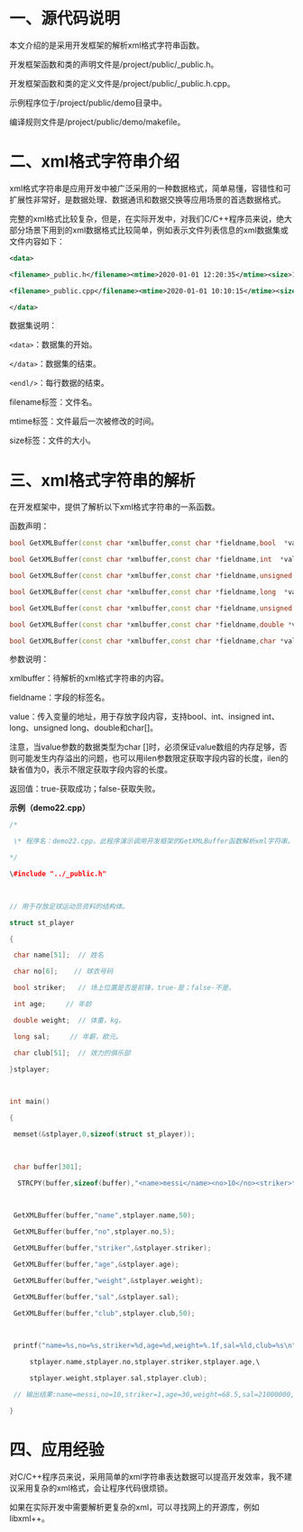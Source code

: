# 一、源代码说明

本文介绍的是采用开发框架的解析xml格式字符串函数。

开发框架函数和类的声明文件是/project/public/_public.h。

开发框架函数和类的定义文件是/project/public/_public.h.cpp。

示例程序位于/project/public/demo目录中。

编译规则文件是/project/public/demo/makefile。

# 二、xml格式字符串介绍

xml格式字符串是应用开发中被广泛采用的一种数据格式，简单易懂，容错性和可扩展性非常好，是数据处理、数据通讯和数据交换等应用场景的首选数据格式。

完整的xml格式比较复杂，但是，在实际开发中，对我们C/C++程序员来说，绝大部分场景下用到的xml数据格式比较简单，例如表示文件列表信息的xml数据集或文件内容如下：

```xml
<data>

<filename>_public.h</filename><mtime>2020-01-01 12:20:35</mtime><size>1834</size><endl/>

<filename>_public.cpp</filename><mtime>2020-01-01 10:10:15</mtime><size>5094</size><endl/>

</data>

```

数据集说明：

`<data>`：数据集的开始。

`</data>`：数据集的结束。

`<endl/>`：每行数据的结束。

filename标签：文件名。

mtime标签：文件最后一次被修改的时间。

size标签：文件的大小。

# 三、xml格式字符串的解析

在开发框架中，提供了解析以下xml格式字符串的一系函数。

函数声明：

```c++
bool GetXMLBuffer(const char *xmlbuffer,const char *fieldname,bool  *value);

bool GetXMLBuffer(const char *xmlbuffer,const char *fieldname,int  *value);

bool GetXMLBuffer(const char *xmlbuffer,const char *fieldname,unsigned int *value);

bool GetXMLBuffer(const char *xmlbuffer,const char *fieldname,long  *value);

bool GetXMLBuffer(const char *xmlbuffer,const char *fieldname,unsigned long *value);

bool GetXMLBuffer(const char *xmlbuffer,const char *fieldname,double *value);

bool GetXMLBuffer(const char *xmlbuffer,const char *fieldname,char *value,const int ilen=0);
```

参数说明：

xmlbuffer：待解析的xml格式字符串的内容。

fieldname：字段的标签名。

value：传入变量的地址，用于存放字段内容，支持bool、int、insigned int、long、unsigned long、double和char[]。

注意，当value参数的数据类型为char []时，必须保证value数组的内存足够，否则可能发生内存溢出的问题，也可以用ilen参数限定获取字段内容的长度，ilen的缺省值为0，表示不限定获取字段内容的长度。

返回值：true-获取成功；false-获取失败。

**示例（demo22.cpp）**

```c++
/*

 \* 程序名：demo22.cpp，此程序演示调用开发框架的GetXMLBuffer函数解析xml字符串。

*/

\#include "../_public.h"

 

// 用于存放足球运动员资料的结构体。

struct st_player

{

 char name[51];  // 姓名

 char no[6];    // 球衣号码

 bool striker;   // 场上位置是否是前锋，true-是；false-不是。

 int age;     // 年龄

 double weight;  // 体重，kg。

 long sal;     // 年薪，欧元。

 char club[51];  // 效力的俱乐部

}stplayer;

 

int main()

{

 memset(&stplayer,0,sizeof(struct st_player));

 

 char buffer[301]; 

  STRCPY(buffer,sizeof(buffer),"<name>messi</name><no>10</no><striker>true</striker><age>30</age><weight>68.5</weight><sal>21000000</sal><club>Barcelona</club>");

 

 GetXMLBuffer(buffer,"name",stplayer.name,50);

 GetXMLBuffer(buffer,"no",stplayer.no,5);

 GetXMLBuffer(buffer,"striker",&stplayer.striker);

 GetXMLBuffer(buffer,"age",&stplayer.age);

 GetXMLBuffer(buffer,"weight",&stplayer.weight);

 GetXMLBuffer(buffer,"sal",&stplayer.sal);

 GetXMLBuffer(buffer,"club",stplayer.club,50);

 

 printf("name=%s,no=%s,striker=%d,age=%d,weight=%.1f,sal=%ld,club=%s\n",\

​     stplayer.name,stplayer.no,stplayer.striker,stplayer.age,\

​     stplayer.weight,stplayer.sal,stplayer.club);

 // 输出结果:name=messi,no=10,striker=1,age=30,weight=68.5,sal=21000000,club=Barcelona

}


```



# 四、应用经验



对C/C++程序员来说，采用简单的xml字符串表达数据可以提高开发效率，我不建议采用复杂的xml格式，会让程序代码很烦锁。

如果在实际开发中需要解析更复杂的xml，可以寻找网上的开源库，例如libxml++。